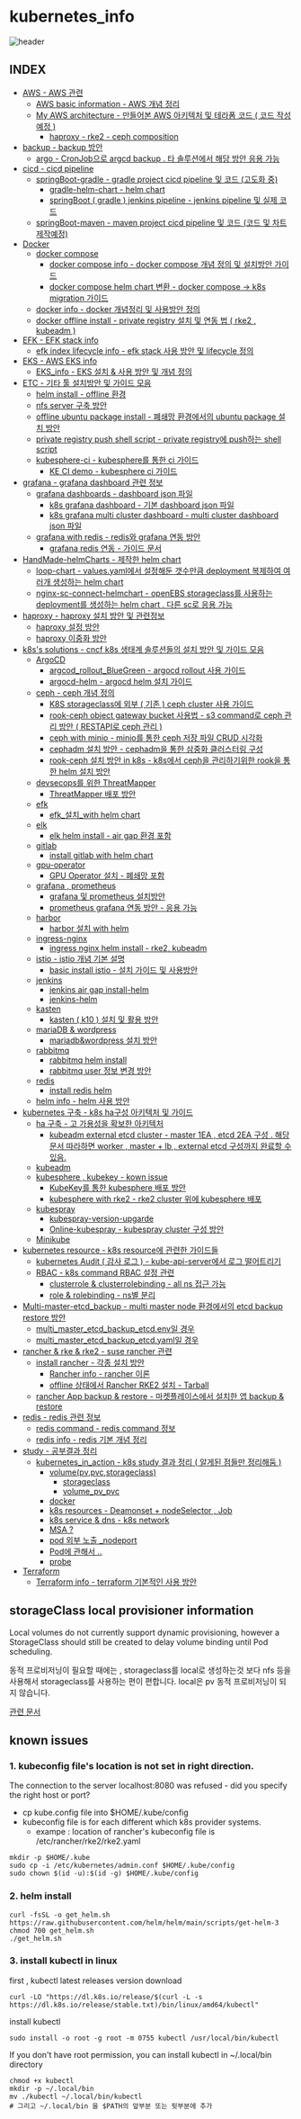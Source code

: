 # kubernetes_info
![header](https://capsule-render.vercel.app/api?type=waving&color=auto&height=300&section=header&text=👋%20Welcome%20to%20K8S%20INFOMATION!!&fontSize=50&animation=fadeIn&fontAlignY=38)

## INDEX
- [AWS - AWS 관련](https://github.com/jjsair0412/kubernetes_info/tree/main/AWS)
    - [AWS basic information - AWS 개념 정리](https://github.com/jjsair0412/kubernetes_info/blob/main/AWS/AWS%20basic%20information/AWS%20info.md)
    - [My AWS architecture - 만들어본 AWS 아키텍처 및 테라폼 코드 ( 코드 작성 예정 )](https://github.com/jjsair0412/kubernetes_info/tree/main/AWS/My%20AWS%20architecture)
        - [haproxy - rke2 - ceph composition](https://github.com/jjsair0412/kubernetes_info/tree/main/AWS/My%20AWS%20architecture/haproxy%20-%20rke2%20-%20ceph%20composition)
- [backup - backup 방안](https://github.com/jjsair0412/kubernetes_info/tree/main/backup)
    - [argo - CronJob으로 argcd backup . 타 솔루션에서 해당 방안 응용 가능 ](https://github.com/jjsair0412/kubernetes_info/tree/main/backup/argo)
- [cicd - cicd pipeline](https://github.com/jjsair0412/kubernetes_info/tree/main/cicd)
    - [springBoot-gradle - gradle project cicd pipeline 및 코드 (고도화 중)](https://github.com/jjsair0412/kubernetes_info/tree/main/cicd/springBoot-gradle)
        - [gradle-helm-chart - helm chart](https://github.com/jjsair0412/kubernetes_info/tree/main/cicd/springBoot-gradle/gradle-helm-chart)
        - [springBoot ( gradle ) jenkins pipeline - jenkins pipeline 및 실제 코드](https://github.com/jjsair0412/kubernetes_info/tree/main/cicd/springBoot-gradle/springBoot%20(%20gradle%20)%20jenkins%20pipeline)
    - [springBoot-maven - maven project cicd pipeline 및 코드 (코드 및 차트 제작예정)]()
- [Docker](https://github.com/jjsair0412/kubernetes_info/tree/main/Docker)
    - [docker compose](https://github.com/jjsair0412/kubernetes_info/tree/main/Docker/docker%20compose)
        - [docker compose info - docker compose 개념 정의 및 설치방안 가이드](https://github.com/jjsair0412/kubernetes_info/blob/main/Docker/docker%20compose/docker%20compose%20info.md)
        - [docker compose helm chart 변환 - docker compose -> k8s migration 가이드](https://github.com/jjsair0412/kubernetes_info/blob/main/Docker/docker%20compose/docker%20compose%20helm%20chart%20%EB%B3%80%ED%99%98.md)
    - [docker info - docker 개념정리 및 사용방안 정의](https://github.com/jjsair0412/kubernetes_info/blob/main/Docker/docker%20info.md)
    - [docker offline install - private registry 설치 및 연동 법 ( rke2 , kubeadm )](https://github.com/jjsair0412/kubernetes_info/blob/main/Docker/docker%20offline%20install%20-%20private%20registry%20%EC%84%A4%EC%B9%98%20%EB%B0%8F%20%EC%97%B0%EB%8F%99%20%EB%B2%95%20(%20rke2%20%2C%20kubeadm%20).md)
- [EFK - EFK stack info](https://github.com/jjsair0412/kubernetes_info/tree/main/efk)
    - [efk index lifecycle info - efk stack 사용 방안 및 lifecycle 정의](https://github.com/jjsair0412/kubernetes_info/blob/main/efk/efk%20index%20lifecycle%20info.md)
- [EKS - AWS EKS info](https://github.com/jjsair0412/kubernetes_info/tree/main/EKS)
    - [EKS_info - EKS 설치 & 사용 방안 및 개념 정의](https://github.com/jjsair0412/kubernetes_info/blob/main/EKS/EKS_info.md)
- [ETC - 기타 툴 설치방안 및 가이드 모음](https://github.com/jjsair0412/kubernetes_info/tree/main/etc)
    - [helm install - offline 환경](https://github.com/jjsair0412/kubernetes_info/blob/main/etc/helm%20install%20-%20offline%20%ED%99%98%EA%B2%BD.md)
    - [nfs server 구축 방안](https://github.com/jjsair0412/kubernetes_info/blob/main/etc/nfs%20server%20%EA%B5%AC%EC%B6%95.md)
    - [offline ubuntu package install - 폐쇄망 환경에서의 ubuntu package 설치 방안](https://github.com/jjsair0412/kubernetes_info/blob/main/etc/offline%20ubuntu%20package%20install.md)
    - [private registry push shell script - private registry에 push하는 shell script](https://github.com/jjsair0412/kubernetes_info/blob/main/etc/private%20registry%20push%20shell%20script.md)
    - [kubesphere-ci - kubesphere를 통한 ci 가이드](https://github.com/jjsair0412/kubernetes_info/tree/main/etc/kubesphere-ci)
        - [KE CI demo - kubesphere ci 가이드](https://github.com/jjsair0412/kubernetes_info/blob/main/etc/kubesphere-ci/KE%20CI%20demo.md)
- [grafana - grafana dashboard 관련 정보](https://github.com/jjsair0412/kubernetes_info/tree/main/grafana)
    - [grafana dashboards - dashboard json 파일](https://github.com/jjsair0412/kubernetes_info/tree/main/grafana/grafana%20dashboards)
        - [k8s grafana dashboard - 기본 dashboard json 파일](https://github.com/jjsair0412/kubernetes_info/blob/main/grafana/grafana%20dashboards/k8s%20grafana%20dashboard.json)
        - [k8s grafana multi cluster dashboard - multi cluster dashboard json 파일](https://github.com/jjsair0412/kubernetes_info/blob/main/grafana/grafana%20dashboards/k8s%20grafana%20multi%20cluster%20dashboard.json)
    - [grafana with redis - redis와 grafana 연동 방안](https://github.com/jjsair0412/kubernetes_info/tree/main/grafana/grafana%20with%20redis)
        - [grafana redis 연동 - 가이드 문서](https://github.com/jjsair0412/kubernetes_info/blob/main/grafana/grafana%20with%20redis/grafana%20redis%20%EC%97%B0%EB%8F%99.md)
- [HandMade-helmCharts - 제작한 helm chart](https://github.com/jjsair0412/kubernetes_info/tree/main/HandMade-helmCharts)
    - [loop-chart - values.yaml에서 설정해둔 갯수만큼 deployment 복제하여 여러개 생성하는 helm chart](https://github.com/jjsair0412/kubernetes_info/tree/main/HandMade-helmCharts/loop-chart)
    - [nginx-sc-connect-helmchart - openEBS storageclass를 사용하는 deployment를 생성하는 helm chart . 다른 sc로 응용 가능](https://github.com/jjsair0412/kubernetes_info/tree/main/HandMade-helmCharts/nginx-sc-connect-helmchart)
- [haproxy - haproxy 설치 방안 및 관련정보](https://github.com/jjsair0412/kubernetes_info/tree/main/haproxy)
    - [haproxy 설정 방안](https://github.com/jjsair0412/kubernetes_info/blob/main/haproxy/haproxy%20%EC%84%A4%EC%A0%95%20%EB%B0%A9%EC%95%88.md)
    - [haproxy 이중화 방안](https://github.com/jjsair0412/kubernetes_info/blob/main/haproxy/haproxy%20%EC%9D%B4%EC%A4%91%ED%99%94%20%EB%B0%A9%EC%95%88.md)
- [k8s's solutions - cncf k8s 생태계 솔루션들의 설치 방안 및 가이드 모음](https://github.com/jjsair0412/kubernetes_info/tree/main/k8s's%20solutions)
    - [ArgoCD](https://github.com/jjsair0412/kubernetes_info/tree/main/k8s's%20solutions/ArgoCD)
        - [argcod_rollout_BlueGreen - argocd rollout 사용 가이드](https://github.com/jjsair0412/kubernetes_info/blob/main/k8s's%20solutions/ArgoCD/argcod_rollout_BlueGreen.md)
        - [argocd-helm - argocd helm 설치 가이드](https://github.com/jjsair0412/kubernetes_info/blob/main/k8s's%20solutions/ArgoCD/argocd-helm.md)
    - [ceph - ceph 개념 정의](https://github.com/jjsair0412/kubernetes_info/tree/main/k8s's%20solutions/ceph)
        - [K8S storageclass에 외부 ( 기존 ) ceph cluster 사용 가이드](https://github.com/jjsair0412/kubernetes_info/blob/main/k8s's%20solutions/ceph/K8S%20storageclass%EC%97%90%20%EC%99%B8%EB%B6%80%20(%20%EA%B8%B0%EC%A1%B4%20)%20ceph%20cluster%20%EC%82%AC%EC%9A%A9%20%EA%B0%80%EC%9D%B4%EB%93%9C.md)
        - [rook-ceph object gateway bucket 사용법 - s3 command로 ceph 관리 방안 ( RESTAPI로 ceph 관리 )](https://github.com/jjsair0412/kubernetes_info/blob/main/k8s's%20solutions/ceph/ceph%20object%20gateway%20bucket%20%EC%82%AC%EC%9A%A9%EB%B2%95.md)
        - [ceph with minio - minio를 통한 ceph 저장 파일 CRUD 시각화](https://github.com/jjsair0412/kubernetes_info/blob/main/k8s's%20solutions/ceph/ceph%20with%20minio.md)
        - [cephadm 설치 방안 - cephadm을 통한 삼중화 클러스터링 구성](https://github.com/jjsair0412/kubernetes_info/blob/main/k8s's%20solutions/ceph/cephadm%20%EC%84%A4%EC%B9%98%20%EB%B0%A9%EC%95%88%20-%20cephadm%EC%9D%84%20%ED%86%B5%ED%95%9C%20%EC%82%BC%EC%A4%91%ED%99%94%20%ED%81%B4%EB%9F%AC%EC%8A%A4%ED%84%B0%EB%A7%81%20%EA%B5%AC%EC%84%B1.md)
        - [rook-ceph 설치 방안 in k8s - k8s에서 ceph을 관리하기위한 rook을 통한 helm 설치 방안](https://github.com/jjsair0412/kubernetes_info/blob/main/k8s's%20solutions/ceph/rook-ceph%20%EC%84%A4%EC%B9%98%20%EB%B0%A9%EC%95%88%20in%20k8s.md)
    - [devsecops를 위한 ThreatMapper](https://github.com/jjsair0412/kubernetes_info/tree/main/k8s's%20solutions/devsecops%EB%A5%BC%20%EC%9C%84%ED%95%9C%20ThreatMapper)
        - [ThreatMapper 배포 방안](https://github.com/jjsair0412/kubernetes_info/blob/main/k8s's%20solutions/devsecops%EB%A5%BC%20%EC%9C%84%ED%95%9C%20ThreatMapper/ThreatMapper%20%EB%B0%B0%ED%8F%AC%20%EB%B0%A9%EC%95%88.md)
    - [efk](https://github.com/jjsair0412/kubernetes_info/tree/main/k8s's%20solutions/efk)
        - [efk_설치_with helm chart](https://github.com/jjsair0412/kubernetes_info/blob/main/k8s's%20solutions/efk/efk_%EC%84%A4%EC%B9%98_with%20helm%20chart.md)
    - [elk](https://github.com/jjsair0412/kubernetes_info/tree/main/k8s's%20solutions/elk)
        - [elk helm install - air gap 환경 포함](https://github.com/jjsair0412/kubernetes_info/blob/main/k8s's%20solutions/elk/elk%20helm%20install%20-%20air%20gap%20%ED%99%98%EA%B2%BD%20%ED%8F%AC%ED%95%A8.md)
    - [gitlab](https://github.com/jjsair0412/kubernetes_info/tree/main/k8s's%20solutions/gitlab)
        - [install gitlab with helm chart](https://github.com/jjsair0412/kubernetes_info/blob/main/k8s's%20solutions/gitlab/install%20gitlab%20with%20helm%20chart.md)
    - [gpu-operator](https://github.com/jjsair0412/kubernetes_info/tree/main/k8s's%20solutions/gpu-operator)
        - [GPU Operator 설치 - 폐쇄망 포함](https://github.com/jjsair0412/kubernetes_info/blob/main/k8s's%20solutions/gpu-operator/GPU%20Operator%20%EC%84%A4%EC%B9%98%20-%20%ED%8F%90%EC%87%84%EB%A7%9D%20%ED%8F%AC%ED%95%A8.md)
    - [grafana , prometheus](https://github.com/jjsair0412/kubernetes_info/tree/main/k8s's%20solutions/grafana%20%2C%20prometheus)
        - [grafana 및 prometheus 설치방안](https://github.com/jjsair0412/kubernetes_info/blob/main/k8s's%20solutions/grafana%20%2C%20prometheus/grafana%20%EB%B0%8F%20prometheus%20%EC%84%A4%EC%B9%98%EB%B0%A9%EC%95%88.md)
        - [prometheus grafana 연동 방안 - 응용 가능](https://github.com/jjsair0412/kubernetes_info/blob/main/k8s's%20solutions/grafana%20%2C%20prometheus/prometheus%20grafana%20%EC%97%B0%EB%8F%99%20%EB%B0%A9%EC%95%88.md)
    - [harbor](https://github.com/jjsair0412/kubernetes_info/tree/main/k8s's%20solutions/harbor)
        - [harbor 설치 with helm](https://github.com/jjsair0412/kubernetes_info/blob/main/k8s's%20solutions/harbor/harbor%20%EC%84%A4%EC%B9%98%20with%20helm.md)
    - [ingress-nginx](https://github.com/jjsair0412/kubernetes_info/tree/main/k8s's%20solutions/ingress-nginx)
        - [ingress nginx helm install - rke2, kubeadm](https://github.com/jjsair0412/kubernetes_info/blob/main/k8s's%20solutions/ingress-nginx/ingress%20nginx%20helm%20install%20-%20rke2%2C%20kubeadm%20.md)
    - [istio - istio 개념 기본 설명](https://github.com/jjsair0412/kubernetes_info/tree/main/k8s's%20solutions/istio)
        - [basic install istio - 설치 가이드 및 사용방안](https://github.com/jjsair0412/kubernetes_info/tree/main/k8s's%20solutions/istio/basic%20install%20istio)
    - [jenkins](https://github.com/jjsair0412/kubernetes_info/tree/main/k8s's%20solutions/jenkins)
        - [jenkins air gap install-helm](https://github.com/jjsair0412/kubernetes_info/blob/main/k8s's%20solutions/jenkins/jenkins%20air%20gap%20install-helm%20.md)
        - [jenkins-helm](https://github.com/jjsair0412/kubernetes_info/blob/main/k8s's%20solutions/jenkins/jenkins-helm.md)
    - [kasten](https://github.com/jjsair0412/kubernetes_info/tree/main/k8s's%20solutions/kasten)
        - [kasten ( k10 ) 설치 및 활용 방안](https://github.com/jjsair0412/kubernetes_info/blob/main/k8s's%20solutions/kasten/kasten%20(%20k10%20)%20%EC%84%A4%EC%B9%98%20%EB%B0%8F%20%ED%99%9C%EC%9A%A9%20%EB%B0%A9%EC%95%88.md)
    - [mariaDB & wordpress](https://github.com/jjsair0412/kubernetes_info/tree/main/k8s's%20solutions/mariaDB%20%26%20wordpress)
        - [mariadb&wordpress 설치 방안](https://github.com/jjsair0412/kubernetes_info/blob/main/k8s's%20solutions/mariaDB%20%26%20wordpress/mariadb%26wordpress.md)
    - [rabbitmq](https://github.com/jjsair0412/kubernetes_info/tree/main/k8s's%20solutions/rabbitmq)
        - [rabbitmq helm install](https://github.com/jjsair0412/kubernetes_info/blob/main/k8s's%20solutions/rabbitmq/rabbitmq%20helm%20install.md)
        - [rabbitmq user 정보 변경 방안](https://github.com/jjsair0412/kubernetes_info/blob/main/k8s's%20solutions/rabbitmq/rabbitmq%20user%20modfiy.md)
    - [redis](https://github.com/jjsair0412/kubernetes_info/tree/main/k8s's%20solutions/redis)
        - [install redis helm](https://github.com/jjsair0412/kubernetes_info/blob/main/k8s's%20solutions/redis/install%20redis%20helm.md)
    - [helm info - helm 사용 방안](https://github.com/jjsair0412/kubernetes_info/blob/main/k8s's%20solutions/helm%20info.md)
- [kubernetes 구축 - k8s ha구성 아키텍처 및 가이드](https://github.com/jjsair0412/kubernetes_info/tree/main/kubernetes%20%EA%B5%AC%EC%B6%95)
    - [ha 구축 - 고 가용성을 확보한 아키텍처](https://github.com/jjsair0412/kubernetes_info/tree/main/kubernetes%20%EA%B5%AC%EC%B6%95/ha%20%EA%B5%AC%EC%B6%95)
        - [kubeadm external etcd cluster - master 1EA , etcd 2EA 구성 . 해당문서 따라하면 worker , master + lb , external etcd 구성까지 완료할 수 있음.](https://github.com/jjsair0412/kubernetes_info/blob/main/kubernetes%20%EA%B5%AC%EC%B6%95/ha%20%EA%B5%AC%EC%B6%95/kubeadm%20external%20etcd%20cluster.md)
    - [kubeadm](https://github.com/jjsair0412/kubernetes_info/tree/main/kubernetes%20%EA%B5%AC%EC%B6%95/kubeadm)
    - [kubesphere , kubekey - kown issue](https://github.com/jjsair0412/kubernetes_info/tree/main/kubernetes%20%EA%B5%AC%EC%B6%95/kubesphere%20%2C%20kubekey)
        - [KubeKey를 통한 kubesphere 배포 방안](https://github.com/jjsair0412/kubernetes_info/tree/main/kubernetes%20%EA%B5%AC%EC%B6%95/kubesphere%20%2C%20kubekey/KubeKey%EB%A5%BC%20%ED%86%B5%ED%95%9C%20kubesphere%20%EB%B0%B0%ED%8F%AC%20%EB%B0%A9%EC%95%88)
        - [kubesphere with rke2 - rke2 cluster 위에 kubesphere 배포](https://github.com/jjsair0412/kubernetes_info/tree/main/kubernetes%20%EA%B5%AC%EC%B6%95/kubesphere%20%2C%20kubekey/kubesphere%20with%20rke2)
    - [kubespray](https://github.com/jjsair0412/kubernetes_info/tree/main/kubernetes%20%EA%B5%AC%EC%B6%95/kubespray)
        - [kubespray-version-upgarde](https://github.com/jjsair0412/kubernetes_info/blob/main/kubernetes%20%EA%B5%AC%EC%B6%95/kubespray/kubespray-version-upgarde.md)
        - [Online-kubespray - kubespray cluster 구성 방안](https://github.com/jjsair0412/kubernetes_info/blob/main/kubernetes%20%EA%B5%AC%EC%B6%95/kubespray/Online-kubespray.md)
    - [Minikube](https://github.com/jjsair0412/kubernetes_info/tree/main/kubernetes%20%EA%B5%AC%EC%B6%95/Minikube)
- [kubernetes resource - k8s resource에 관련한 가이드들](https://github.com/jjsair0412/kubernetes_info/tree/main/kubernetes%20resource)
    - [kubernetes Audit ( 감사 로그 ) - kube-api-server에서 로그 떨어트리기](https://github.com/jjsair0412/kubernetes_info/blob/main/kubernetes%20resource/kubernetes%20Audit%20(%20%EA%B0%90%EC%82%AC%20%EB%A1%9C%EA%B7%B8%20).md)
    - [RBAC - k8s command RBAC 설정 관련](https://github.com/jjsair0412/kubernetes_info/tree/main/kubernetes%20resource/RBAC)
        - [clusterrole & clusterrolebinding - all ns 접근 가능](https://github.com/jjsair0412/kubernetes_info/blob/main/kubernetes%20resource/RBAC/clusterrole%20%26%20clusterrolebinding%20-%20all%20ns%20%EC%A0%91%EA%B7%BC%20%EA%B0%80%EB%8A%A5.md)
        - [role & rolebinding - ns별 분리](https://github.com/jjsair0412/kubernetes_info/blob/main/kubernetes%20resource/RBAC/role%20%26%20rolebinding%20-%20ns%EB%B3%84%20%EB%B6%84%EB%A6%AC.md)
- [Multi-master-etcd_backup - multi master node 환경에서의 etcd backup restore 방안](https://github.com/jjsair0412/kubernetes_info/tree/main/Multi-master-etcd_backup)
    - [multi_master_etcd_backup_etcd.env일 경우](https://github.com/jjsair0412/kubernetes_info/blob/main/Multi-master-etcd_backup/multi_master_etcd_backup_etcd.env%EC%9D%BC%20%EA%B2%BD%EC%9A%B0.md)
    - [multi_master_etcd_backup_etcd.yaml일 경우](https://github.com/jjsair0412/kubernetes_info/blob/main/Multi-master-etcd_backup/multi_master_etcd_backup_etcd.yaml%EC%9D%BC%20%EA%B2%BD%EC%9A%B0.md)
- [rancher & rke & rke2 - suse rancher 관련](https://github.com/jjsair0412/kubernetes_info/tree/main/rancher%20%26%20rke%20%26%20rke2)
    - [install rancher - 각종 설치 방안](https://github.com/jjsair0412/kubernetes_info/tree/main/rancher%20%26%20rke%20%26%20rke2/install%20rancher)
        - [Rancher info - rancher 이론](https://github.com/jjsair0412/kubernetes_info/blob/main/rancher%20%26%20rke%20%26%20rke2/install%20rancher/Rancher%20info.md)
        - [offline 상태에서 Rancher RKE2 설치 - Tarball](https://github.com/jjsair0412/kubernetes_info/blob/main/rancher%20%26%20rke%20%26%20rke2/install%20rancher/offline%20%EC%83%81%ED%83%9C%EC%97%90%EC%84%9C%20Rancher%20RKE2%20%EC%84%A4%EC%B9%98%20-%20Tarball.md)
    - [rancher App backup & restore - 마켓플레이스에서 설치한 앱 backup & restore](https://github.com/jjsair0412/kubernetes_info/tree/main/rancher%20%26%20rke%20%26%20rke2/rancher%20App%20backup%20%26%20restore%20-%20%EB%A7%88%EC%BC%93%ED%94%8C%EB%A0%88%EC%9D%B4%EC%8A%A4%EC%97%90%EC%84%9C%20%EC%84%A4%EC%B9%98%ED%95%9C%20%EC%95%B1%20backup%20%26%20restore)
- [redis - redis 관련 정보](https://github.com/jjsair0412/kubernetes_info/tree/main/redis)
    - [redis command - redis command 정보](https://github.com/jjsair0412/kubernetes_info/blob/main/redis/redis%20command.md)
    - [redis info - redis 기본 개념 정리](https://github.com/jjsair0412/kubernetes_info/blob/main/redis/redis%20info.md)
- [study - 공부결과 정리](https://github.com/jjsair0412/kubernetes_info/tree/main/study)
    - [kubernetes_in_action - k8s study 결과 정리 ( 알게된 점들만 정리해둠 )](https://github.com/jjsair0412/kubernetes_info/tree/main/study/kubernetes_in_action)
        - [volume(pv,pvc,storageclass)](https://github.com/jjsair0412/kubernetes_info/tree/main/study/kubernetes_in_action/volume(pv%2Cpvc%2Cstorageclass))
            - [storageclass](https://github.com/jjsair0412/kubernetes_info/blob/main/study/kubernetes_in_action/volume(pv%2Cpvc%2Cstorageclass)/storageclass.md)
            - [volume_pv_pvc](https://github.com/jjsair0412/kubernetes_info/blob/main/study/kubernetes_in_action/volume(pv%2Cpvc%2Cstorageclass)/volume_pv_pvc.md)
        - [docker](https://github.com/jjsair0412/kubernetes_info/blob/main/study/kubernetes_in_action/docker.md)
        - [k8s resources - Deamonset + nodeSelector , Job ](https://github.com/jjsair0412/kubernetes_info/blob/main/study/kubernetes_in_action/k8s%20resoures.md)
        - [k8s service & dns - k8s network](https://github.com/jjsair0412/kubernetes_info/blob/main/study/kubernetes_in_action/k8s%20service%20%26%20dns%20-%20k8s%20network%20.md)
        - [MSA ?](https://github.com/jjsair0412/kubernetes_info/blob/main/study/kubernetes_in_action/MSA.md)
        - [pod 외부 노출 _nodeport](https://github.com/jjsair0412/kubernetes_info/blob/main/study/kubernetes_in_action/pod%20%EC%99%B8%EB%B6%80%20%EB%85%B8%EC%B6%9C%20_nodeport.md)
        - [Pod에 관해서 .. ](https://github.com/jjsair0412/kubernetes_info/blob/main/study/kubernetes_in_action/Pod%EC%97%90%20%EA%B4%80%ED%95%B4%EC%84%9C%20..%20.md)
        - [probe](https://github.com/jjsair0412/kubernetes_info/blob/main/study/kubernetes_in_action/probe.md)
- [Terraform](https://github.com/jjsair0412/kubernetes_info/tree/main/Terraform)
    - [Terraform info - terraform 기본적인 사용 방안](https://github.com/jjsair0412/kubernetes_info/blob/main/Terraform/Terraform%20info.md)

## storageClass local provisioner information
Local volumes do not currently support dynamic provisioning, however a StorageClass should still be created to delay volume binding until Pod scheduling.

동적 프로비저닝이 필요할 때에는 , storageclass를 local로 생성하는것 보다 nfs 등을 사용해서 storageclass를 사용하는 편이 편합니다.
local은 pv 동적 프로비저닝이 되지 않습니다.

[관련 문서](https://kubernetes.io/docs/concepts/storage/storage-classes/#local)

## known issues
### 1. kubeconfig file's location is not set in right direction.
The connection to the server localhost:8080 was refused - did you specify the right host or port?

- cp kube.config file into $HOME/.kube/config
- kubeconfig file is for each different which k8s provider systems.
    - exampe : location of rancher's kubeconfig file is /etc/rancher/rke2/rke2.yaml

```
mkdir -p $HOME/.kube
sudo cp -i /etc/kubernetes/admin.conf $HOME/.kube/config
sudo chown $(id -u):$(id -g) $HOME/.kube/config
```
### 2. helm install
```
curl -fsSL -o get_helm.sh https://raw.githubusercontent.com/helm/helm/main/scripts/get-helm-3
chmod 700 get_helm.sh
./get_helm.sh
```
### 3. install kubectl in linux
first , kubectl latest releases version download
```
curl -LO "https://dl.k8s.io/release/$(curl -L -s https://dl.k8s.io/release/stable.txt)/bin/linux/amd64/kubectl"
```
install kubectl
```
sudo install -o root -g root -m 0755 kubectl /usr/local/bin/kubectl
```
If you don't have root permission, you can install kubectl in ~/.local/bin directory
```
chmod +x kubectl
mkdir -p ~/.local/bin
mv ./kubectl ~/.local/bin/kubectl
# 그리고 ~/.local/bin 을 $PATH의 앞부분 또는 뒷부분에 추가
```